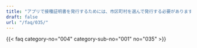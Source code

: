 ```yaml
---
title: "アプリで接種証明書を発行するためには、市区町村を選んで発行する必要があります。どこの市区町村を選択すれば良いですか。"
draft: false
url: "/faq/035/"
---
```


{{< faq category-no="004" category-sub-no="001" no="035" >}}
